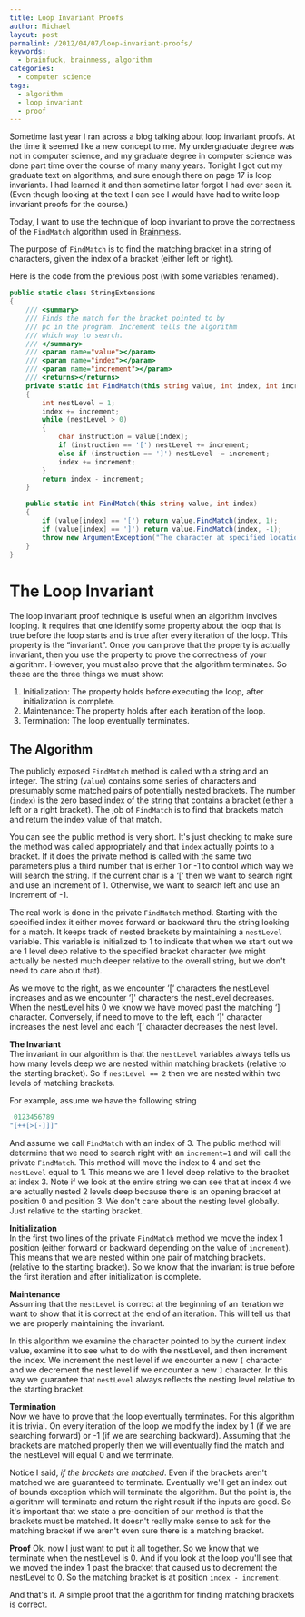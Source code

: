 ```yaml
---
title: Loop Invariant Proofs
author: Michael
layout: post
permalink: /2012/04/07/loop-invariant-proofs/
keywords:
  - brainfuck, brainmess, algorithm
categories:
  - computer science
tags:
  - algorithm
  - loop invariant
  - proof
---
```

Sometime last year I ran across a blog talking about loop invariant proofs. <!--more--> At the time it seemed like a new concept to me. My undergraduate degree was not in computer science, and my graduate degree in computer science was done part time over the course of many many years. Tonight I got out my graduate text on algorithms, and sure enough there on page 17 is loop invariants. I had learned it and then sometime later forgot I had ever seen it. (Even though looking at the text I can see I would have had to write loop invariant proofs for the course.)

Today, I want to use the technique of loop invariant to prove the correctness of the `FindMatch` algorithm used in [Brainmess][1].

The purpose of `FindMatch` is to find the matching bracket in a string of characters, given the index of a bracket (either left or right).

Here is the code from the previous post (with some variables renamed).

```csharp
public static class StringExtensions
{
    /// <summary>
    /// Finds the match for the bracket pointed to by
    /// pc in the program. Increment tells the algorithm
    /// which way to search.
    /// </summary>
    /// <param name="value"></param>
    /// <param name="index"></param>
    /// <param name="increment"></param>
    /// <returns></returns>
    private static int FindMatch(this string value, int index, int increment)
    {
        int nestLevel = 1;
        index += increment;
        while (nestLevel > 0)
        {
            char instruction = value[index];
            if (instruction == '[') nestLevel += increment;
            else if (instruction == ']') nestLevel -= increment;
            index += increment;
        }
        return index - increment;
    }

    public static int FindMatch(this string value, int index)
    {
        if (value[index] == '[') return value.FindMatch(index, 1);
        if (value[index] == ']') return value.FindMatch(index, -1);
        throw new ArgumentException("The character at specified location is not a square bracket");
    }
}
```

# The Loop Invariant

The loop invariant proof technique is useful when an algorithm involves looping. It requires that one identify some property about the loop that is true before the loop starts and is true after every iteration of the loop. This property is the &#8220;invariant&#8221;. Once you can prove that the property is actually invariant, then you use the property to prove the correctness of your algorithm. However, you must also prove that the algorithm terminates. So these are the three things we must show:

  1. Initialization: The property holds before executing the loop, after initialization is complete.
  2. Maintenance: The property holds after each iteration of the loop.
  3. Termination: The loop eventually terminates.

## The Algorithm

The publicly exposed `FindMatch` method is called with a string and an integer. The string (`value`) contains some series of characters and presumably some matched pairs of potentially nested brackets. The number (`index`) is the zero based index of the string that contains a bracket (either a left or a right bracket). The job of `FindMatch` is to find that brackets match and return the index value of that match.

You can see the public method is very short. It's just checking to make sure the method was called appropriately and that `index` actually points to a bracket. If it does the private method is called with the same two parameters plus a third number that is either 1 or -1 to control which way we will search the string. If the current char is a &#8216;[&#8216; then we want to search right and use an increment of 1. Otherwise, we want to search left and use an increment of -1.

The real work is done in the private `FindMatch` method. Starting with the specified index it either moves forward or backward thru the string looking for a match. It keeps track of nested brackets by maintaining a `nestLevel` variable. This variable is initialized to 1 to indicate that when we start out we are 1 level deep relative to the specified bracket character (we might actually be nested much deeper relative to the overall string, but we don't need to care about that).

As we move to the right, as we encounter &#8216;[&#8216; characters the nestLevel increases and as we encounter &#8216;]' characters the nestLevel decreases. When the nestLevel hits 0 we know we have moved past the matching &#8216;] character. Conversely, if need to move to the left, each &#8216;]' character increases the nest level and each &#8216;[&#8216; character decreases the nest level.

**The Invariant**  
The invariant in our algorithm is that the `nestLevel` variables always tells us how many levels deep we are nested within matching brackets (relative to the starting bracket). So if `nestLevel == 2` then we are nested within two levels of matching brackets.

For example, assume we have the following string

```csharp
 0123456789
"[++[>[-]]]"
```

And assume we call `FindMatch` with an index of 3. The public method will determine that we need to search right with an `increment=1` and will call the private `FindMatch`. This method will move the index to 4 and set the `nestLevel` equal to 1. This means we are 1 level deep relative to the bracket at index 3. Note if we look at the entire string we can see that at index 4 we are actually nested 2 levels deep because there is an opening bracket at position 0 and position 3. We don't care about the nesting level globally. Just relative to the starting bracket.

**Initialization**  
In the first two lines of the private `FindMatch` method we move the index 1 position (either forward or backward depending on the value of `increment`). This means that we are nested within one pair of matching brackets. (relative to the starting bracket). So we know that the invariant is true before the first iteration and after initialization is complete.

**Maintenance**  
Assuming that the `nestLevel` is correct at the beginning of an iteration we want to show that it is correct at the end of an iteration. This will tell us that we are properly maintaining the invariant.

In this algorithm we examine the character pointed to by the current index value, examine it to see what to do with the nestLevel, and then increment the index. We increment the nest level if we encounter a new `[` character and we decrement the nest level if we encounter a new `]` character. In this way we guarantee that `nestLevel` always reflects the nesting level relative to the starting bracket.

**Termination**  
Now we have to prove that the loop eventually terminates. For this algorithm it is trivial. On every iteration of the loop we modify the index by 1 (if we are searching forward) or -1 (if we are searching backward). Assuming that the brackets are matched properly then we will eventually find the match and the nestLevel will equal 0 and we terminate.

Notice I said, *if the brackets are matched*. Even if the brackets aren't matched we are guaranteed to terminate. Eventually we'll get an index out of bounds exception which will terminate the algorithm. But the point is, the algorithm will terminate and return the right result if the inputs are good. So it's important that we state a pre-condition of our method is that the brackets must be matched. It doesn't really make sense to ask for the matching bracket if we aren't even sure there is a matching bracket.

**Proof**
Ok, now I just want to put it all together. So we know that we terminate when the nestLevel is 0. And if you look at the loop you'll see that we moved the index 1 past the bracket that caused us to decrement the nestLevel to 0. So the matching bracket is at position `index - increment`.

And that's it. A simple proof that the algorithm for finding matching brackets is correct.

 [1]: http://loominate.net/2012/03/19/brainmess-extract-jump-methods/ "Brainmess: Extract Jump Methods"
